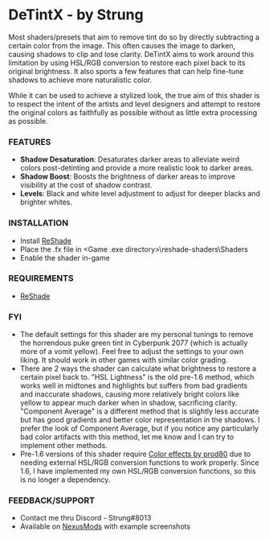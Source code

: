 # DeTintX - by Strung

Most shaders/presets that aim to remove tint do so by directly subtracting a certain color from the image. This often causes the image to darken, causing shadows to clip and lose clarity. DeTintX aims to work around this limitation by using HSL/RGB conversion to restore each pixel back to its original brightness. It also sports a few features that can help fine-tune shadows to achieve more naturalistic color.

While it can be used to achieve a stylized look, the true aim of this shader is to respect the intent of the artists and level designers and attempt to restore the original colors as faithfully as possible without as little extra processing as possible.

### FEATURES
- **Shadow Desaturation**: Desaturates darker areas to alleviate weird colors post-detinting and provide a more realistic look to darker areas.
- **Shadow Boost**: Boosts the brightness of darker areas to improve visibility at the cost of shadow contrast.
- **Levels**: Black and white level adjustment to adjust for deeper blacks and brighter whites.

### INSTALLATION
- Install [ReShade](https://reshade.me/)
- Place the .fx file in <Game .exe directory>\reshade-shaders\Shaders
- Enable the shader in-game

### REQUIREMENTS
- [ReShade](https://reshade.me/)

### FYI
- The default settings for this shader are my personal tunings to remove the horrendous puke green tint in Cyberpunk 2077 (which is actually more of a vomit yellow). Feel free to adjust the settings to your own liking. It should work in other games with similar color grading.
- There are 2 ways the shader can calculate what brightness to restore a certain pixel back to. "HSL Lightness" is the old pre-1.6 method, which works well in midtones and highlights but suffers from bad gradients and inaccurate shadows, causing more relatively bright colors like yellow to appear much darker when in shadow, sacrificing clarity. "Component Average" is a different method that is slightly less accurate but has good gradients and better color representation in the shadows. I prefer the look of Component Average, but if you notice any particularly bad color artifacts with this method, let me know and I can try to implement other methods.
- Pre-1.6 versions of this shader require [Color effects by prod80](https://github.com/prod80/prod80-ReShade-Repository) due to needing external HSL/RGB conversion functions to work properly. Since 1.6, I have implemented my own HSL/RGB conversion functions, so this is no longer a dependency.
  
### FEEDBACK/SUPPORT
- Contact me thru Discord - Strung#8013
- Available on [NexusMods](https://www.nexusmods.com/cyberpunk2077/mods/8118) with example screenshots
